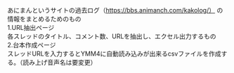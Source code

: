 あにまんというサイトの過去ログ（https://bbs.animanch.com/kakolog/） の情報をまとめるためのもの  
1.URL抽出ページ  
各スレッドのタイトル、コメント数、URLを抽出し、エクセル出力するもの  
2.台本作成ページ  
スレッドURLを入力するとYMM4に自動読み込みが出来るcsvファイルを作成する。（読み上げ音声名は要変更）  
